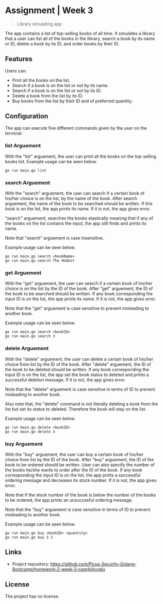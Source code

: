# Assignment | Week 3

> Library simulating app

The app contains a list of top-selling books of all time. It simulates a library that a user can list all of the books in the library, search a book by its name or ID, delete a book by its ID, and order books by their ID.

## Features

Users can:

- Print all the books on the list.
- Search if a book is on the list or not by its name.
- Search if a book is on the list or not by its ID.
- Delete a book from the list by its ID.
- Buy books from the list by their ID and of preferred quantity.

## Configuration

The app can execute five different commands given by the user on the terminal.

### list Arguement

With the "list" arguement, the user can print all the books on the top-selling books list. Example usage can be seen below.

```
go run main.go list
```

### search Arguement

With the "search" arguement, the user can search if a certain book of his/her choice is on the list, by the name of the book. After search arguement, the name of the book to be searched should be written. If this book is on the list, the app prints its name. If it is not, the app gives error.

"search" arguement, searches the books elastically meaning that if any of the books on the list contains the <bookName> input, the app still finds and prints its name.

Note that "search" arguement is case insensitive.

Example usage can be seen below.

```
go run main.go search <bookName>
go run main.go search The Hobbit
```

### get Arguement

With the "get" arguement, the user can search if a certain book of his/her choice is on the list by the ID of the book. After "get" arguement, the ID of the book to be searched should be written. If any book corresponding the input ID is on the list, the app prints its name. If it is not, the app gives error.

Note that the "get" arguement is case sensitive to prevent misleading to another book.

Example usage can be seen below.

```
go run main.go search <bookID>
go run main.go search 3
```

### delete Arguement

With the "delete" arguement, the user can delete a certain book of his/her choice from list by the ID of the book. After "delete" arguement, the ID of the book to be deleted should be written. If any book corresponding the input ID is on the list, the app set the book status to deleted and prints a successful deletion message. If it is not, the app gives error.

Note that the "delete" arguement is case sensitive in terms of ID to prevent misleading to another book.

Also note that, the "delete" command is not literally deleting a book from the list but set its status to deleted. Therefore the book will stay on the list.

Example usage can be seen below.

```
go run main.go delete <bookID>
go run main.go delete 3
```

### buy Arguement

With the "buy" arguement, the user can buy a certain book of his/her choice from list by the ID of the book. After "buy" arguement, the ID of the book to be ordered should be written. User can also specify the number of the books he/she wants to order after the ID of the book. If any book corresponding the input ID is on the list, the app prints a successful ordering message and decreases its stock number. If it is not, the app gives error.

Note that if the stock number of the book is below the number of the books to be ordered, the app prints an unsuccesful ordering message.

Note that the "buy" arguement is case sensitive in terms of ID to prevent misleading to another book.

Example usage can be seen below.

```
go run main.go buy <bookID> <quantity>
go run main.go buy 3 2
```

## Links

- Project repository: https://github.com/Picus-Security-Golang-Bootcamp/homework-2-week-3-cagrikilicoglu

## License

The project has no license.
